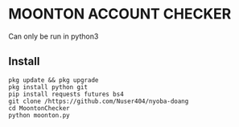 # MOONTON ACCOUNT CHECKER

Can only be run in python3

## Install
```
pkg update && pkg upgrade
pkg install python git
pip install requests futures bs4
git clone /https://github.com/Nuser404/nyoba-doang
cd MoontonChecker
python moonton.py


